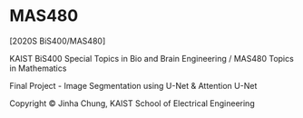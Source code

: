 # MAS480
[2020S BiS400/MAS480]

KAIST BiS400 Special Topics in Bio and Brain Engineering<Advanced Intelligence> / MAS480 Topics in Mathematics<Advanced Intelligence>


Final Project - Image Segmentation using U-Net & Attention U-Net

Copyright © Jinha Chung, KAIST School of Electrical Engineering
